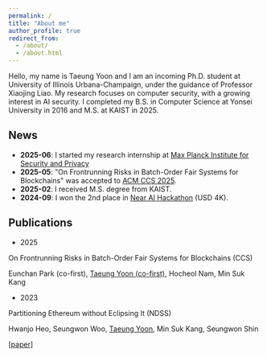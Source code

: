 ```yaml
---
permalink: /
title: "About me"
author_profile: true
redirect_from: 
  - /about/
  - /about.html
---
```


Hello, my name is Taeung Yoon and I am an incoming Ph.D. student at University of Illinois Urbana-Champaign, under the guidance of Professor Xiaojing Liao. My research focuses on computer security, with a growing interest in AI security. I completed my B.S. in Computer Science at Yonsei University in 2016 and M.S. at KAIST in 2025.

News
------
- **2025-06**: I started my research internship at [Max Planck Institute for Security and Privacy](https://www.mpi-sp.org/)
- **2025-05**: "On Frontrunning Risks in Batch-Order Fair Systems for Blockchains" was accepted to [ACM CCS 2025](https://www.sigsac.org/ccs/CCS2025/). 
- **2025-02**: I received M.S. degree from KAIST.
- **2024-09**: I won the 2nd place in [Near AI Hackathon](https://x.com/nearhorizon/status/1833458059399561627) (USD 4K).

Publications
------
- 2025

On Frontrunning Risks in Batch-Order Fair Systems for Blockchains (CCS)

Eunchan Park (co-first), <u>Taeung Yoon (co-first)</u>, Hocheol Nam, Min Suk Kang

- 2023

Partitioning Ethereum without Eclipsing It  (NDSS)

Hwanjo Heo, Seungwon Woo, <u>Taeung Yoon</u>, Min Suk Kang, Seungwon Shin

[[paper]](https://www.ndss-symposium.org/wp-content/uploads/2023/02/ndss2023_f465_paper.pdf)

<!-- Create content & metadata
------
For site content, there is one markdown file for each type of content, which are stored in directories like _publications, _talks, _posts, _teaching, or _pages. For example, each talk is a markdown file in the [_talks directory](https://github.com/academicpages/academicpages.github.io/tree/master/_talks). At the top of each markdown file is structured data in YAML about the talk, which the theme will parse to do lots of cool stuff. The same structured data about a talk is used to generate the list of talks on the [Talks page](https://academicpages.github.io/talks), each [individual page](https://academicpages.github.io/talks/2012-03-01-talk-1) for specific talks, the talks section for the [CV page](https://academicpages.github.io/cv), and the [map of places you've given a talk](https://academicpages.github.io/talkmap.html) (if you run this [python file](https://github.com/academicpages/academicpages.github.io/blob/master/talkmap.py) or [Jupyter notebook](https://github.com/academicpages/academicpages.github.io/blob/master/talkmap.ipynb), which creates the HTML for the map based on the contents of the _talks directory). -->

<!-- **Markdown generator**

The repository includes [a set of Jupyter notebooks](https://github.com/academicpages/academicpages.github.io/tree/master/markdown_generator
) that converts a CSV containing structured data about talks or presentations into individual markdown files that will be properly formatted for the Academic Pages template. The sample CSVs in that directory are the ones I used to create my own personal website at stuartgeiger.com. My usual workflow is that I keep a spreadsheet of my publications and talks, then run the code in these notebooks to generate the markdown files, then commit and push them to the GitHub repository.

How to edit your site's GitHub repository
------
Many people use a git client to create files on their local computer and then push them to GitHub's servers. If you are not familiar with git, you can directly edit these configuration and markdown files directly in the github.com interface. Navigate to a file (like [this one](https://github.com/academicpages/academicpages.github.io/blob/master/_talks/2012-03-01-talk-1.md) and click the pencil icon in the top right of the content preview (to the right of the "Raw | Blame | History" buttons). You can delete a file by clicking the trashcan icon to the right of the pencil icon. You can also create new files or upload files by navigating to a directory and clicking the "Create new file" or "Upload files" buttons. 

Example: editing a markdown file for a talk
![Editing a markdown file for a talk](/images/editing-talk.png)

For more info
------
More info about configuring Academic Pages can be found in [the guide](https://academicpages.github.io/markdown/), the [growing wiki](https://github.com/academicpages/academicpages.github.io/wiki), and you can always [ask a question on GitHub](https://github.com/academicpages/academicpages.github.io/discussions). The [guides for the Minimal Mistakes theme](https://mmistakes.github.io/minimal-mistakes/docs/configuration/) (which this theme was forked from) might also be helpful. -->
